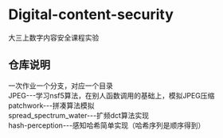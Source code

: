 # Digital-content-security
大三上数字内容安全课程实验
## 仓库说明
一次作业一个分支，对应一个目录  
JPEG---学习nsf5算法，在别人函数调用的基础上，模拟JPEG压缩  
patchwork---拼凑算法模拟  
spread_spectrum_water---扩频dct算法实现  
hash-perception---感知哈希简单实现（哈希序列是顺序得到）